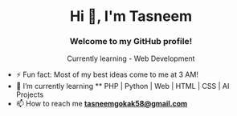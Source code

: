 <h1 align="center">Hi 👋, I'm Tasneem</h1>
<h3 align="center">Welcome to my GitHub profile!</h3>



<p align="center">Currently learning - Web Development</p>



- ⚡ Fun fact: Most of my best ideas come to me at 3 AM!
- 🌱 I’m currently learning ** PHP | Python | Web  | HTML | CSS | AI Projects
- 📫 How to reach me **tasneemgokak58@gmail.com**


